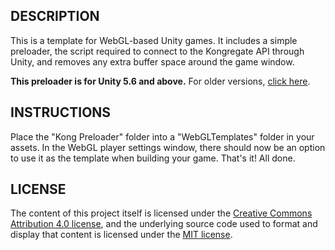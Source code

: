 ## DESCRIPTION

This is a template for WebGL-based Unity games. It includes a simple preloader, the script required to connect to the Kongregate API through Unity, and removes any extra buffer space around the game window.

**This preloader is for Unity 5.6 and above.** For older versions, [click here](https://github.com/kongregate/webgl-preloader/tree/unity-5.5-and-below).

## INSTRUCTIONS

Place the "Kong Preloader" folder into a "WebGLTemplates" folder in your assets. In the WebGL player settings window, there should now be an option to use it as the template when building your game. That's it! All done.

## LICENSE

The content of this project itself is licensed under the [Creative Commons Attribution 4.0 license](https://creativecommons.org/licenses/by/4.0/), and the underlying source code used to format and display that content is licensed under the [MIT license](http://opensource.org/licenses/MIT).
